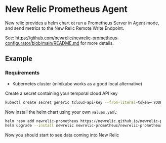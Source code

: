 # New Relic Prometheus Agent

New relic provides a helm chart ot run a Prometheus Server in Agent mode, and send metrics to the New Relic Remote Write Endpoint.

See: https://github.com/newrelic/newrelic-prometheus-configurator/blob/main/README.md for more details.

## Example

### Requirements
* Kubernetes cluster (minikube works as a good local alternative)


Create a secret containing your temporal cloud API key
```bash
kubectl create secret generic tcloud-api-key --from-literal=token=<YOUR_API_KEY>
```

Now install the helm chart using your own `values.yaml`:

```bash
helm repo add newrelic-prometheus https://newrelic.github.io/newrelic-prometheus-configurator
helm upgrade --install newrelic newrelic-prometheus/newrelic-prometheus-agent -f values.yaml
```

Now you should start to see data coming into New Relic
